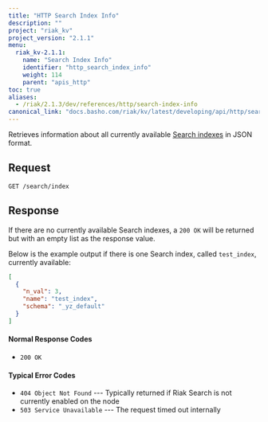 ```yaml
---
title: "HTTP Search Index Info"
description: ""
project: "riak_kv"
project_version: "2.1.1"
menu:
  riak_kv-2.1.1:
    name: "Search Index Info"
    identifier: "http_search_index_info"
    weight: 114
    parent: "apis_http"
toc: true
aliases:
  - /riak/2.1.3/dev/references/http/search-index-info
canonical_link: "docs.basho.com/riak/kv/latest/developing/api/http/search-index-info"
---
```


Retrieves information about all currently available [Search indexes](/riak/kv/2.1.1/developing/usage/search) in JSON format.

## Request

```
GET /search/index
```

## Response

If there are no currently available Search indexes, a `200 OK` will be
returned but with an empty list as the response value.

Below is the example output if there is one Search index, called
`test_index`, currently available:

```json
[
  {
    "n_val": 3,
    "name": "test_index",
    "schema": "_yz_default"
  }
]
```

#### Normal Response Codes

* `200 OK`

#### Typical Error Codes

* `404 Object Not Found` --- Typically returned if Riak Search is not
    currently enabled on the node
* `503 Service Unavailable` --- The request timed out internally

